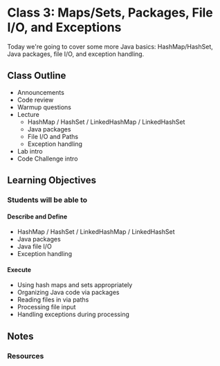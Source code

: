 # Class 3: Maps/Sets, Packages, File I/O, and Exceptions

Today we're going to cover some more Java basics: HashMap/HashSet, Java packages, file I/O, and exception handling.

## Class Outline

- Announcements
- Code review
- Warmup questions
- Lecture
  - HashMap / HashSet / LinkedHashMap / LinkedHashSet
  - Java packages
  - File I/O and Paths
  - Exception handling
- Lab intro
- Code Challenge intro

## Learning Objectives

### Students will be able to

#### Describe and Define

- HashMap / HashSet / LinkedHashMap / LinkedHashSet
- Java packages
- Java file I/O
- Exception handling

#### Execute

- Using hash maps and sets appropriately
- Organizing Java code via packages
- Reading files in via paths
- Processing file input
- Handling exceptions during processing

## Notes

### Resources
